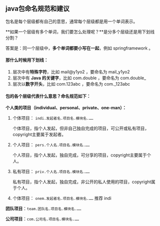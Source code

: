 ## java包命名规范和建议



包名是每个层级都有自己的意思，通常每个层级都是用一个单词表示。

**如果一个层级有多个单词，我们要怎么处理呢？**是分多个层级还是用下划线分割？

答案是：同一个层级中，**多个单词都要小写在一起**，例如 springframework 。



#### 那什么时候用下划线：

1. 层次中有**特殊字符**，比如 mail@y1yo2 ，要命名为 mail_y1yo2
2. 层次中有 **Java 的关键字**，比如 com.double ，要命名为 com.double_
3. 层次以**数字开头**，比如 com.123abc ，要命名为 com._123abc



#### 包的各个层级代表什么意思？命名规范如下：

**个人类的项目（individual、personal、private、one-man）：**

1. 个体项目： `indi.发起者名.项目名.模块名.……` 

   个体项目，指个人发起，但非自己独自完成的项目，可公开或私有项目，copyright主要属于发起者。

2. 个人项目： `pers.个人名.项目名.模块名.……` 

   个人项目，指个人发起，独自完成，可分享的项目，copyright主要属于个人。

3. 私有项目： `priv.个人名.项目名.模块名.……` 

   私有项目，指个人发起，独自完成，非公开的私人使用的项目，copyright属于个人。

4. 个体项目： `onem.发起者名.项目名.模块名.……` 推荐 indi



**团队项目**：`team.团队名.项目名.模块名.……` 

**公司项目**：`com.公司名.项目名.模块名.……` 